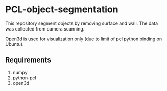 # PCL-object-segmentation
This repository segment objects by removing surface and wall. The data was collected from camera scanning.

Open3d is used for visualization only (due to limit of pcl python binding on Ubuntu). 

## Requirements
1. numpy 
2. python-pcl 
3. open3d